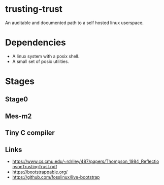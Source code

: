 # trusting-trust

An auditable and documented path to a self hosted linux userspace.

# Dependencies

- A linux system with a posix shell.
- A small set of posix utilities.

# Stages

## Stage0

## Mes-m2

## Tiny C compiler



## Links

- https://www.cs.cmu.edu/~rdriley/487/papers/Thompson_1984_ReflectionsonTrustingTrust.pdf
- https://bootstrappable.org/
- https://github.com/fosslinux/live-bootstrap